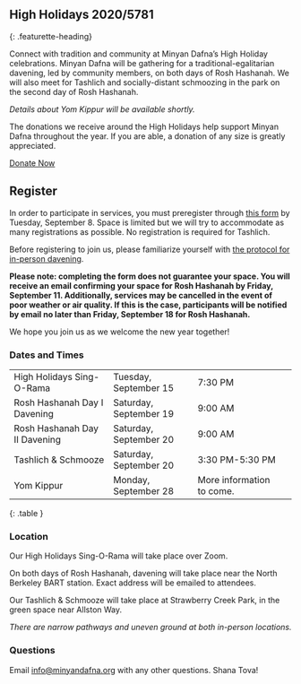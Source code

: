 ## High Holidays 2020/5781
{: .featurette-heading}

Connect with tradition and community at Minyan Dafna’s High Holiday celebrations.
Minyan Dafna will be gathering for a traditional-egalitarian davening, led by community members, on both days of Rosh Hashanah. We will also meet for Tashlich and socially-distant schmoozing in the park on the second day of Rosh Hashanah.

_Details about Yom Kippur will be available shortly._

The donations we receive around the High Holidays help support Minyan Dafna throughout the year. If you are able, a donation of any size is greatly appreciated.

<a href="https://donorbox.org/minyan-dafna-high-holidays-2020" target="_blank" class="btn btn-primary">Donate Now</a>

## Register
In order to participate in services, you must preregister through [this form](https://airtable.com/shr3mj5cEGbYWbmDq) by Tuesday, September 8. Space is limited but we will try to accommodate as many registrations as possible.
No registration is required for Tashlich.

Before registering to join us, please familiarize yourself with [the protocol for in-person davening](https://drive.google.com/file/d/1t23nqmhT_YMNdMy55NP2aKRXUYm0c6gg/view?usp=sharing).

**Please note: completing the form does not guarantee your space. You will receive an email confirming your space for Rosh Hashanah by Friday, September 11. Additionally, services may be cancelled in the event of poor weather or air quality. If this is the case, participants will be notified by email no later than Friday, September 18 for Rosh Hashanah.**

We hope you join us as we welcome the new year together!

### Dates and Times

| | | | |
|-|-|-|-|
|High Holidays Sing-O-Rama | Tuesday, September 15 | 7:30 PM|
|Rosh Hashanah Day I Davening | Saturday, September 19  | 9:00 AM|
|Rosh Hashanah Day II Davening | Saturday, September 20 | 9:00 AM|
|Tashlich & Schmooze | Saturday, September 20 | 3:30 PM-5:30 PM |
|Yom Kippur| Monday, September 28 | More information to come.|
{: .table }

### Location

Our High Holidays Sing-O-Rama will take place over Zoom.

On both days of Rosh Hashanah, davening will take place near the North Berkeley BART station. Exact address will be emailed to attendees.

Our Tashlich & Schmooze will take place at Strawberry Creek Park, in the green space near Allston Way.

_There are narrow pathways and uneven ground at both in-person locations._


### Questions

Email <a href="mailto:info@minyandafna.org">info@minyandafna.org</a> with any other questions. Shana Tova!
